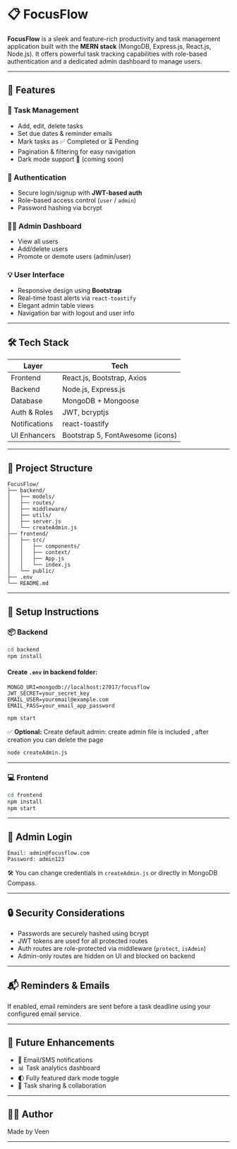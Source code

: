 # 📋 FocusFlow

**FocusFlow** is a sleek and feature-rich productivity and task management application built with the **MERN stack** (MongoDB, Express.js, React.js, Node.js). It offers powerful task tracking capabilities with role-based authentication and a dedicated admin dashboard to manage users.

---

## 🚀 Features

### 🔖 Task Management
- Add, edit, delete tasks
- Set due dates & reminder emails
- Mark tasks as ✅ Completed or ⏳ Pending
- Pagination & filtering for easy navigation
- Dark mode support 🌙 (coming soon)

### 🔐 Authentication
- Secure login/signup with **JWT-based auth**
- Role-based access control (`user` / `admin`)
- Password hashing via bcrypt

### 👨‍💼 Admin Dashboard
- View all users
- Add/delete users
- Promote or demote users (admin/user)

### 💡 User Interface
- Responsive design using **Bootstrap**
- Real-time toast alerts via `react-toastify`
- Elegant admin table views
- Navigation bar with logout and user info

---

## 🛠️ Tech Stack

| Layer        | Tech                             |
|--------------|----------------------------------|
| Frontend     | React.js, Bootstrap, Axios       |
| Backend      | Node.js, Express.js              |
| Database     | MongoDB + Mongoose               |
| Auth & Roles | JWT, bcryptjs                    |
| Notifications| react-toastify                   |
| UI Enhancers | Bootstrap 5, FontAwesome (icons) |

---

## 📁 Project Structure

```
FocusFlow/
├── backend/
│   ├── models/
│   ├── routes/
│   ├── middleware/
│   ├── utils/
│   ├── server.js
│   └── createAdmin.js
├── frontend/
│   ├── src/
│   │   ├── components/
│   │   ├── context/
│   │   ├── App.js
│   │   └── index.js
│   └── public/
├── .env
└── README.md
```

---

## 🔧 Setup Instructions

### 📦 Backend

```bash
cd backend
npm install
```

#### Create `.env` in backend folder:

```
MONGO_URI=mongodb://localhost:27017/focusflow
JWT_SECRET=your_secret_key
EMAIL_USER=youremail@example.com
EMAIL_PASS=your_email_app_password
```

```bash
npm start
```

✅ **Optional:** Create default admin: 
create admin file is included , after creation you can delete the page
```bash
node createAdmin.js
```

---

### 💻 Frontend

```bash
cd frontend
npm install
npm start
```

---

## 👤 Admin Login

```
Email: admin@focusflow.com
Password: admin123
```

🛠 You can change credentials in `createAdmin.js` or directly in MongoDB Compass.

---

## 🔒 Security Considerations

- Passwords are securely hashed using bcrypt
- JWT tokens are used for all protected routes
- Auth routes are role-protected via middleware (`protect`, `isAdmin`)
- Admin-only routes are hidden on UI and blocked on backend

---

## 📬 Reminders & Emails

If enabled, email reminders are sent before a task deadline using your configured email service.

---

## 🧠 Future Enhancements

- 🔔 Email/SMS notifications
- 📊 Task analytics dashboard
- 🌓 Fully featured dark mode toggle
- 🔁 Task sharing & collaboration

---

## 🧑‍💻 Author

Made by  Veen

---

